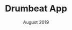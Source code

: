 ---
title: 'Drumbeat App'
excerpt: 'Brand, UX/UI design for DrumbeatApp, which helps you find, connect and share with people near you.'
coverImage: '/assets/blog/drumbeat-app/cover.jpg'
thumbnail: /assets/blog/drumbeat-app/thumb.jpg
date: 'August 2019'
details:
  client: Drumbeat Ltdd
  platform: Mobile
  role: UX Researcher, UI Designer
  method: Usability testing, Interviews, Prototyping, Adobe XD
ogImage:
  url: '/assets/blog/drumbeat-app/thumb.jpg'
flag: 'project'
featured: 'featured'
index: 1
link:
  url: ''
  name: ''
---